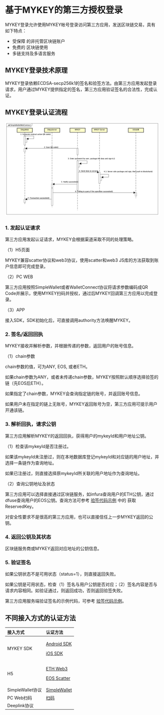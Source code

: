 # 基于MYKEY的第三方授权登录

MYKEY登录允许使用MYKEY帐号登录访问第三方应用，发送区块链交易，具有如下特点：

* 受保障 的非托管区块链账户
* 免费的 区块链使用
* 多链支持及多语言服务

## MYKEY登录技术原理

MYKEY登录依赖ECDSA-secp256k1的签名和验签方法。由第三方应用发起登录请求，用户通过MYKEY提供指定的签名，第三方应用验证签名的合法性，完成认证。

## MYKEY登录认证流程

![](../.gitbook/assets/image%20%284%29.png)

### 1. 发起认证请求

第三方应用发起认证请求，MYKEY会根据渠道采取不同的处理策略。

（1）H5页面

MYKEY兼容scatter协议和web3协议，使用scatter和web3 JS库的方法获取到账户信息即可完成登录。

（2）PC WEB

第三方应用按照SimpleWallet或者WalletConnect协议将请求参数编码成QR Code并展示，使用MYKEY扫码并授权，通过后MYKEY回调第三方应用以完成登录。

（3）APP

接入SDK，SDK初始化后，可直接调用authority方法唤醒MYKEY。  


### 2. 签名/返回回执

MYKEY接收并解析参数，并根据传递的参数，返回用户的账号信息。

（1）chain参数

chain参数的值，可为ANY, EOS, 或者ETH。

如果chain参数为ANY，或者未传递chain参数，MYKEY按照默认顺序选择验签的链（先EOS后ETH）。

如果指定了chain参数，MYKEY会查询指定链的账号，并返回账号信息。

如果用户未在指定的链上无账号，MYKEY返回账号为空，第三方应用可提示用户开通该链。

### 3. 解析回执，请求公钥

第三方应用解析MYKEY的返回回执，获得用户的mykeyId和用户地址公钥。

（1）检查该mykeyId是否注册过。

如果该mykeyId未注册过，则在本地数据库登记mykeyId和对应链的用户地址，并选择一条链作为查询地址。

如果已注册过，则直接选择原mykeyId所关联的用户地址作为查询地址。

（2）查询公钥地址及状态

第三方应用可以选择直接通过区块链服务，如infura查询用户的ETH公钥，通过dfuse查询用户的EOS公钥。查询方法可参考 [验签代码示例](verify-example.md) 中的 获取ReservedKey。

对安全性要求不是很高的第三方应用，也可以直接信任上一步MYKEY返回的公钥。

### 4. 返回公钥及其状态

区块链服务商或MYKEY返回对应地址的公钥信息。

### 5. 验证签名

如果公钥状态不是可用状态（status=1），则直接返回失败。

如果公钥是可用状态，检查（1）签名与用户公钥是否对应；（2）签名内容是否与请求内容相同。如验证通过，则返回成功，否则返回验签失败。

第三方应用服务端验证签名的示例代码，可参考 [验签代码示例](verify-example.md)。

## 不同接入方式的认证方法

<table>
  <thead>
    <tr>
      <th style="text-align:left">&#x63A5;&#x5165;&#x65B9;&#x5F0F;</th>
      <th style="text-align:left">&#x8BA4;&#x8BC1;&#x65B9;&#x6CD5;</th>
    </tr>
  </thead>
  <tbody>
    <tr>
      <td style="text-align:left">MYKEY SDK</td>
      <td style="text-align:left">
        <p><a href="../integrate-with-mykey/integration-android/transfer.md">Android SDK</a>
        </p>
        <p><a href="../integrate-with-mykey/integration-ios/transfer.md">iOS SDK</a>
        </p>
      </td>
    </tr>
    <tr>
      <td style="text-align:left">H5</td>
      <td style="text-align:left">
        <p><a href="../integrate-with-mykey/h5/eth.md#mykey-yan-qian-fang-shi">ETH Web3</a>
        </p>
        <p><a href="../integrate-with-mykey/h5/eos.md#mykey-yan-qian-fang-shi">EOS Scatter</a>
        </p>
      </td>
    </tr>
    <tr>
      <td style="text-align:left">SimpleWallet&#x534F;&#x8BAE;</td>
      <td style="text-align:left"><a href="../integrate-with-mykey/simplewallet.md#qian-ming">SimpleWallet</a>
      </td>
    </tr>
    <tr>
      <td style="text-align:left">PC Web&#x626B;&#x7801;</td>
      <td style="text-align:left"><a href="../integrate-with-mykey/scan.md#qian-ming">&#x626B;&#x7801;</a>
      </td>
    </tr>
    <tr>
      <td style="text-align:left">Deeplink&#x534F;&#x8BAE;</td>
      <td style="text-align:left"></td>
    </tr>
  </tbody>
</table>

